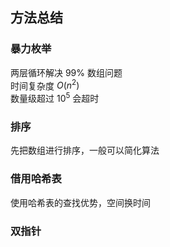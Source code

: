 ## 方法总结

### 暴力枚举

两层循环解决 99% 数组问题  
时间复杂度 $O(n^2)$  
数量级超过 ${10}^5$ 会超时

### 排序

先把数组进行排序，一般可以简化算法

### 借用哈希表

使用哈希表的查找优势，空间换时间

### 双指针
